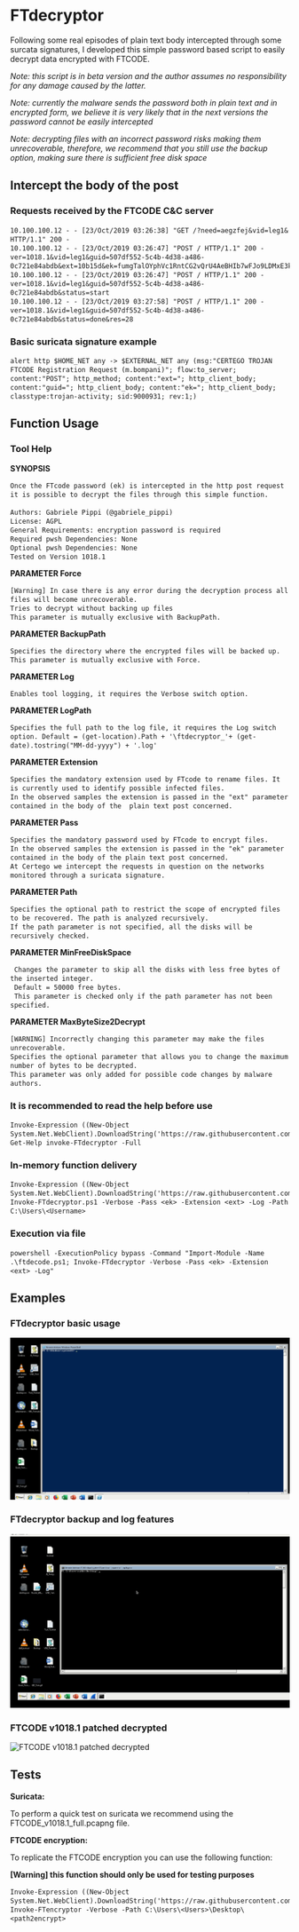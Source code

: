 # FTdecryptor

Following some real episodes of plain text body intercepted through some surcata signatures, I developed this simple password based script to easily decrypt data encrypted with FTCODE.

*Note: this script is in beta version and the author assumes no responsibility for any damage caused by the latter.*

*Note: currently the malware sends the password both in plain text and in encrypted form, we believe it is very likely that in the next versions the password cannot be easily intercepted*

*Note: decrypting files with an incorrect password risks making them unrecoverable, therefore, we recommend that you still use the backup option, making sure there is sufficient free disk space*

## Intercept the body of the post

### Requests received by the FTCODE C&C server 

```
10.100.100.12 - - [23/Oct/2019 03:26:38] "GET /?need=aegzfej&vid=leg1& HTTP/1.1" 200 -
10.100.100.12 - - [23/Oct/2019 03:26:47] "POST / HTTP/1.1" 200 -
ver=1018.1&vid=leg1&guid=507df552-5c4b-4d38-a486-0c721e84abdb&ext=10b15d&ek=fumgTalOYphVc1RntCG2vQrU4AeBHIb7wFJo9LDMxE3k6sj0S5&r1=UjVUZHd5ekpXbThoTkprc0VZbTBNM25vdkNYTFpYdFpCdnYxZkM1TTY2MDZ0enZ1NFEvVVIxVzk5ZTVscnJwNkx0Y1FIbnVwOFRoeStzclhWWURaWGdjZ0pzYjdGL3U5MHVPcjViTUdIeGRsQTA2VnFINGNNenlQaHNKMWRuV05wOUxjcGZ2czVRQUNSSTRZRkY3R3BaOHluSnlVOVRiN3FHcENvb2dWYk5vPTthWDdHZVNvOVozT1dGdCtMRDhBeG9RTXZFU3YwUjBXWHBNbGd0S08yd3JVNUNTeXhIamZtMldOUytGMkZjdnVwTXE1bWU5T09VNkNvS0dpTnZ5bmNWZGZsdUZld2p2cVdHbEwwN0E3bW5xbEVXT3pCMXlETml3SEwzcGxqR0RrN2JmQklhMytmc1c2bGFxZXlqc053SUkwNE8zTXNueHJGSVpUQXhJem50Qms9&
10.100.100.12 - - [23/Oct/2019 03:26:47] "POST / HTTP/1.1" 200 -
ver=1018.1&vid=leg1&guid=507df552-5c4b-4d38-a486-0c721e84abdb&status=start
10.100.100.12 - - [23/Oct/2019 03:27:58] "POST / HTTP/1.1" 200 -
ver=1018.1&vid=leg1&guid=507df552-5c4b-4d38-a486-0c721e84abdb&status=done&res=28
```

### Basic suricata signature example

```
alert http $HOME_NET any -> $EXTERNAL_NET any (msg:"CERTEGO TROJAN FTCODE Registration Request (m.bompani)"; flow:to_server; content:"POST"; http_method; content:"ext="; http_client_body; content:"guid="; http_client_body; content:"ek="; http_client_body; classtype:trojan-activity; sid:9000931; rev:1;)
```

## Function Usage

### Tool Help

**SYNOPSIS**

```
Once the FTcode password (ek) is intercepted in the http post request it is possible to decrypt the files through this simple function.

Authors: Gabriele Pippi (@gabriele_pippi)
License: AGPL
General Requirements: encryption password is required
Required pwsh Dependencies: None
Optional pwsh Dependencies: None
Tested on Version 1018.1
```

**PARAMETER Force**

```
[Warning] In case there is any error during the decryption process all files will become unrecoverable.
Tries to decrypt without backing up files
This parameter is mutually exclusive with BackupPath.
```

**PARAMETER BackupPath**

```
Specifies the directory where the encrypted files will be backed up.
This parameter is mutually exclusive with Force.
```

**PARAMETER Log**

```
Enables tool logging, it requires the Verbose switch option.
```

**PARAMETER LogPath**

```
Specifies the full path to the log file, it requires the Log switch option. Default = (get-location).Path + '\ftdecryptor_'+ (get-date).tostring("MM-dd-yyyy") + '.log'
```

**PARAMETER Extension**

```
Specifies the mandatory extension used by FTcode to rename files. It is currently used to identify possible infected files.
In the observed samples the extension is passed in the "ext" parameter contained in the body of the  plain text post concerned.    
```

**PARAMETER Pass**

```
Specifies the mandatory password used by FTcode to encrypt files.
In the observed samples the extension is passed in the "ek" parameter contained in the body of the plain text post concerned.
At Certego we intercept the requests in question on the networks monitored through a suricata signature.
```

**PARAMETER Path**

```
Specifies the optional path to restrict the scope of encrypted files to be recovered. The path is analyzed recursively.
If the path parameter is not specified, all the disks will be recursively checked.
```

**PARAMETER MinFreeDiskSpace**

```
 Changes the parameter to skip all the disks with less free bytes of the inserted integer.
 Default = 50000 free bytes.
 This parameter is checked only if the path parameter has not been specified.
```

 **PARAMETER MaxByteSize2Decrypt**

```
[WARNING] Incorrectly changing this parameter may make the files unrecoverable.
Specifies the optional parameter that allows you to change the maximum number of bytes to be decrypted.
This parameter was only added for possible code changes by malware authors.
```

### It is recommended to read the help before use

```
Invoke-Expression ((New-Object System.Net.WebClient).DownloadString('https://raw.githubusercontent.com/certego/ransomware_decryptors/master/FTdecryptor/FTdecryptor.ps1')); Get-Help invoke-FTdecryptor -Full
```

### In-memory function delivery

```
Invoke-Expression ((New-Object System.Net.WebClient).DownloadString('https://raw.githubusercontent.com/certego/ransomware_decryptors/master/FTdecryptor/FTdecryptor.ps1')); Invoke-FTdecryptor.ps1 -Verbose -Pass <ek> -Extension <ext> -Log -Path C:\Users\<Username>
```

### Execution via file

```
powershell -ExecutionPolicy bypass -Command "Import-Module -Name .\ftdecode.ps1; Invoke-FTdecryptor -Verbose -Pass <ek> -Extension <ext> -Log"
```

## Examples

### FTdecryptor basic usage

![FTdecryptor basic usage](FTdecryptor_basic.gif )

### FTdecryptor backup and log features

![FTdecryptor backup and log features ](FTdecryptor_backup_and_log_test.gif )

### FTCODE v1018.1  patched decrypted

![FTCODE v1018.1 patched decrypted](FTCODE_1018.1_patched_decrypted.gif)

## Tests

**Suricata:**

To perform a quick test on suricata we recommend using the FTCODE_v1018.1_full.pcapng file.

**FTCODE encryption:**

To replicate the FTCODE encryption you can use the following function:

**[Warning] this function should only be used for testing purposes**

```
Invoke-Expression ((New-Object System.Net.WebClient).DownloadString('https://raw.githubusercontent.com/certego/ransomware_decryptors/master/FTdecryptor/Tests/only4testFTencryptor.ps1')); Invoke-FTencryptor -Verbose -Path C:\Users\<Users>\Desktop\<path2encrypt>
```
